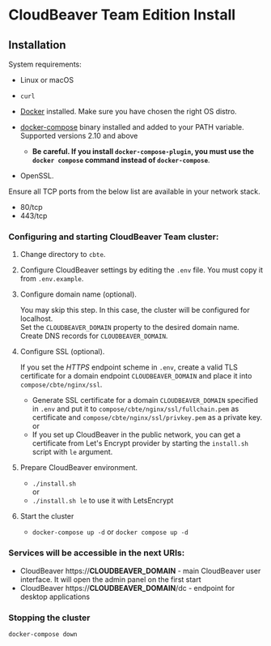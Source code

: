 # CloudBeaver Team Edition Install
## Installation

System requirements:
- Linux or macOS
- `curl`
- [Docker](https://docs.docker.com/engine/install/ubuntu/) installed. Make sure you have chosen the right OS distro.
- [docker-compose](https://docs.docker.com/compose/install/) binary installed and added to your PATH variable. Supported versions 2.10 and above

    - **Be careful. If you install `docker-compose-plugin`, you must use the `docker compose` command instead of `docker-compose`**.
- OpenSSL.

Ensure all TCP ports from the below list are available in your network stack.
 - 80/tcp
 - 443/tcp

### Configuring and starting CloudBeaver Team cluster:

1. Change directory to `cbte`.

1. Configure CloudBeaver settings by editing the `.env` file. You must copy it from `.env.example`.

1. Configure domain name (optional). 

    You may skip this step. In this case, the cluster will be configured for localhost.  
    Set the `CLOUDBEAVER_DOMAIN` property to the desired domain name.  
    Create DNS records for `CLOUDBEAVER_DOMAIN`. 
    
1. Configure SSL (optional). 

     If you set the *HTTPS* endpoint scheme in `.env`, create a valid TLS certificate for a domain endpoint `CLOUDBEAVER_DOMAIN` and place it into `compose/cbte/nginx/ssl`.

    - Generate SSL certificate for a domain `CLOUDBEAVER_DOMAIN` specified in `.env` and put it to `compose/cbte/nginx/ssl/fullchain.pem` as certificate and `compose/cbte/nginx/ssl/privkey.pem` as a private key.  
    or
    - If you set up CloudBeaver in the public network, you can get a certificate from Let's Encrypt provider by starting the `install.sh` script with `le` argument. 

2. Prepare CloudBeaver environment.
    - `./install.sh`  
    or
    - `./install.sh le`  to use it with LetsEncrypt

3. Start the cluster
	- `docker-compose up -d` or `docker compose up -d` 

### Services will be accessible in the next URIs:

- CloudBeaver https://__CLOUDBEAVER_DOMAIN__ - main CloudBeaver user interface. It will open the admin panel on the first start
- CloudBeaver https://__CLOUDBEAVER_DOMAIN__/dc - endpoint for desktop applications

### Stopping the cluster
`docker-compose down`
